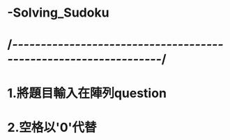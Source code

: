 # -Solving_Sudoku
# /*----------------------------------------------------------------*/
# 1.將題目輸入在陣列question
# 2.空格以'0'代替


